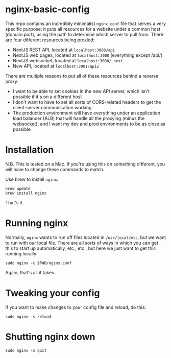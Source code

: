 # nginx-basic-config

This repo contains an incredibly minimalist `nginx.conf` file that serves a very specific purpose:
it puts all resources for a website under a common host (domain:port), using the path to determine
which server to pull from. There are four different resources being proxied:

* NextJS REST API, located at `localhost:3000/api`
* NextJS web pages, located at `localhost:3000` (everything except /api/)
* NextJS websocket, located at `localhost:3000/_next`
* New API, located at `localhost:3001/api2`

There are multiple reasons to put all of these resources behind a reverse proxy:

* I want to be able to set cookies in the new API server, which isn't possible if it's on a different host
* I don't want to have to set all sorts of CORS-related headers to get the client-server communication working
* The production environment will have everything under an application load balancer (ALB) that will handle
all the proxying (minus the websocket), and I want my dev and prod environments to be as close as possible

# Installation

N.B. This is tested on a Mac. If you're using this on something different, you will have to change these
commands to match.

Use brew to install `nginx`:

```
brew update
brew install nginx
```

That's it.

# Running nginx

Normally, `nginx` wants to run off files located in `/usr/local/etc`, but we want to run with our local file.
There are all sorts of ways in which you can get this to start up automatically, etc., etc., but here we just
want to get this running locally.

```
sudo nginx -c $PWD/nginx.conf
```

Again, that's all it takes.

# Tweaking your config

If you want to make changes to your config file and reload, do this:

```
sudo nginx -s reload
```

# Shutting nginx down

```
sudo nginx -s quit
```
